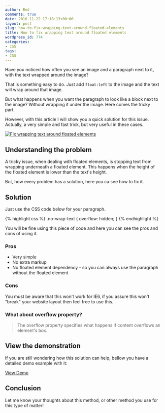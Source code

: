 ```yaml
---
author: Red
comments: true
date: 2010-11-22 17:18:13+00:00
layout: post
slug: how-to-fix-wrapping-text-around-floated-elements
title: How to fix wrapping text around floated elements
wordpress_id: 774
categories:
- CSS
tags:
- CSS
---
```


Have you noticed how often you see an image and a paragraph next to it, with the text wrapped around the image?

That is something easy to do. Just add `float:left` to the image and the text will wrap around that image.

But what happens when you want the paragraph to look like a block next to the image? Without wrapping it under the image. Here comes the tricky part.

However, with this article I will show you a quick solution for this issue. Actually, a very simple and fast trick, but very useful in these cases.

[![Fix wrapping text around floated elements ](http://www.red-team-design.com/wp-content/uploads/2010/11/remove-wrapping-text.png)](http://www.red-team-design.com/how-to-fix-wrapping-text-around-floated-elements)

<!-- more -->

## Understanding the problem

A tricky issue, when dealing with floated elements, is stopping text from wrapping underneath a floated element. This happens when the height of the floated element is lower than the text's height.

But, how every problem has a solution, here you ca see how to fix it.

## Solution

Just use the CSS code below for your paragraph.

{% highlight css %}
.no-wrap-text {
	overflow: hidden;
}
{% endhighlight %}

You will be fine using this piece of code and here you can see the pros and cons of using it.

### Pros
	
  * Very simple	
  * No extra markup	
  * No floated element dependency - so you can always use the paragraph without the floated element

### Cons

You must be aware that this won't work for IE6, if you assure this won't "break" your website layout then feel free to use this.

### What about overflow property?

> The overflow property specifies what happens if content overflows an element's box.

## View the demonstration

If you are still wondering how this solution can help, bellow you have a detailed demo example with it:

[View Demo](http://www.red-team-design.com/wp-content/uploads/2010/11/fix-wrapping-text.html)

## Conclusion

Let me know your thoughts about this method, or other method you use for this type of matter!
